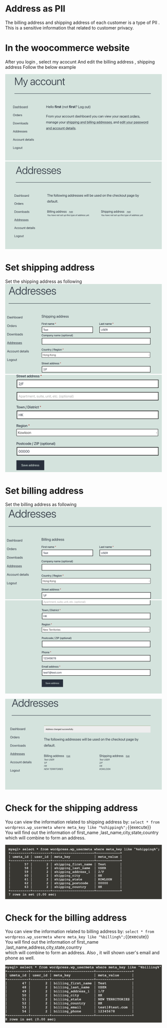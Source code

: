 # Address as PII
The billing address and shipping address of each customer is a type of PII . This is a sensitive information that related to customer privacy.



# In the woocommerce website
After you login , select my acocunt
And edit the billing address , shipping address
Follow the below example

![account](./assets/account.png)
![address](./assets/address.png)


# Set shipping address
Set the shipping address as following
![shipping_address1](./assets/shipping_address1.png)
![shipping_address2](./assets/shipping_address2.png)


# Set billing address
Set the billing address as following
![billing_address1](./assets/billing_address1.png)
![billing_address2](./assets/billing_address2.png)



![address_example](./assets/address_example.png)





# Check for the shipping address
You can view the information related to shipping address by:
 `select * from wordpress.wp_usermeta where meta_key like "%shipping%";`{{execute}}
 <br>
 You will find out the information of first_name ,last_name,city,state,country
 <br>
 which will combine to form an address.


![shipping_query](./assets/shipping_query.png)


# Check for the billing address
 You can view the information related to billing address by:
 `select * from wordpress.wp_usermeta where meta_key like "%billing%";`{{execute}}
 <br>
 You will find out the information of first_name ,last_name,address,city,state,country
 <br>
 which will combine to form an address.
Also , it will shown user's email and phone as well.



![billing_query](./assets/billing_query.png)














